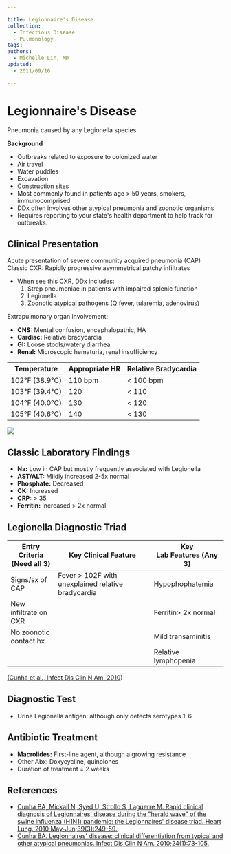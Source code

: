 ```yaml
---

title: Legionnaire's Disease
collection:
  - Infectious Disease
  - Pulmonology
tags:
authors:
  - Michelle Lin, MD
updated:
  - 2011/09/16

---
```


# Legionnaire's Disease

Pneumonia caused by any Legionella species

**Background**

-   Outbreaks related to exposure to colonized water
  - Air travel
  - Water puddles
  - Excavation
  - Construction sites
-   Most commonly found in patients age &gt; 50 years, smokers, immunocomprised
-   DDx often involves other atypical pneumonia and zoonotic organisms 
-   Requires reporting to your state's health department to help track for outbreaks.

## Clinical Presentation

Acute presentation of severe community acquired pneumonia (CAP) 
Classic CXR: Rapidly progressive asymmetrical patchy infiltrates
-   When see this CXR, DDx includes: 
    1.  Strep pneumoniae in patients with impaired splenic function 
    2.  Legionella
    3.  Zoonotic atypical pathogens (Q fever, tularemia, adenovirus)

Extrapulmonary organ involvement:
-   **CNS:** Mental confusion, encephalopathic, HA
-   **Cardiac:** Relative bradycardia
-   **GI:** Loose stools/watery diarrhea
-   **Renal:** Microscopic hematuria, renal insufficiency 

| Temperature    | Appropriate HR | Relative Bradycardia |
|----------------|----------------|----------------------|
| 102°F (38.9°C) | 110 bpm        | &lt; 100 bpm         |
| 103°F (39.4°C) | 120            | &lt; 110             |
| 104°F (40.0°C) | 130            | &lt; 120             |
| 105°F (40.6°C) | 140            | &lt; 130             |

![](https://d2p53dh3qxfm0x.cloudfront.net/uploads/img/1jx/5/m/bad208a5-682f-5149-bcd0-d5c8b6d3342d/640.png)

## Classic Laboratory Findings

-   **Na:** Low in CAP but mostly frequently associated with Legionella 
-   **AST/ALT:** Mildly increased 2-5x normal
-   **Phosphate:** Decreased
-   **CK:** Increased
-   **CRP:** &gt; 35
-   **Ferritin:** Increased &gt; 2x normal 

## Legionella Diagnostic Triad

| Entry Criteria (Need all 3)            | Key Clinical Feature  | Key Lab Features (Any 3)                 |
|------------------------|-----------------------|------------------------|
| Signs/sx of CAP        | Fever &gt; 102F with  unexplained  relative bradycardia   | Hypophophatemia        |
| New infiltrate on CXR  |                       | Ferritin&gt; 2x normal |
| No zoonotic contact hx |                       | Mild transaminitis     |
|                        |                       | Relative lymphopenia   |

[(](http://www.ncbi.nlm.nih.gov/pubmed/?term=20457348)[Cunha et al., Infect Dis Clin N Am. 2010](http://www.ncbi.nlm.nih.gov/pubmed/?term=20171547))

## Diagnostic Test

-   Urine Legionella antigen: although only detects serotypes 1-6

## Antibiotic Treatment

-   **Macrolides:** First-line agent, although a growing resistance
-   Other Abx: Doxycycline, quinolones 
-   Duration of treatment = 2 weeks

## References

-   [Cunha BA, Mickail N, Syed U, Strollo S, Laguerre M. Rapid clinical diagnosis of Legionnaires' disease during the "herald wave" of the swine influenza (H1N1) pandemic: the Legionnaires' disease triad. Heart Lung. 2010 May-Jun;39(3):249-59.](http://www.ncbi.nlm.nih.gov/pubmed/?term=20457348)
-   [Cunha BA. Legionnaires' disease: clinical differentiation from typical and other atypical pneumonias. Infect Dis Clin N Am. 2010;24(1):73-105.](http://www.ncbi.nlm.nih.gov/pubmed/?term=20171547)
